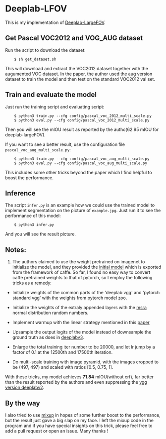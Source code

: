 # Deeplab-LFOV


This is my implementation of [Deeplab-LargeFOV](https://arxiv.org/pdf/1412.7062.pdf).


## Get Pascal VOC2012 and VOG_AUG dataset
Run the script to download the dataset:
```
    $ sh get_dataset.sh
```
This will download and extract the VOC2012 dataset together with the augumented VOC dataset. In the paper, the author used the aug version dataset to train the model and then test on the standard VOC2012 val set. 


## Train and evaluate the model
Just run the training script and evaluating script:
```
    $ python3 train.py --cfg config/pascal_voc_2012_multi_scale.py
    $ python3 eval.py --cfg config/pascal_voc_2012_multi_scale.py
```
Then you will see the mIOU result as reported by the autho(62.95 mIOU for deeplab-largeFOV).

If you want to see a better result, use the configuration file `pascal_voc_aug_multi_scale.py`:
```
    $ python3 train.py --cfg config/pascal_voc_aug_multi_scale.py
    $ python3 eval.py --cfg config/pascal_voc_aug_multi_scale.py
```
This includes some other tricks beyond the paper which I find helpful to boost the performance.


## Inference
The script `infer.py` is an example how we could use the trained model to implement segmentation on the picture of `example.jpg`. Just run it to see the performance of this model: 
```
    $ python3 infer.py
```
And you will see the result picture.


## Notes:
1. The authors claimed to use the weight pretrained on imagenet to initialize the model, and they provided the [initial model](http://www.cs.jhu.edu/~alanlab/ccvl/init_models) which is exported from the framework of caffe. So far, I found no easy way to convert caffe pretrained weights to that of pytorch, so I employ the following tricks as a remedy:   

* Initialize weights of the common parts of the 'deeplab vgg' and 'pytorch standard vgg' with the weights from pytorch model zoo.

* Initialize the weights of the extraly appended layers with the [msra](https://arxiv.org/abs/1502.01852) normal distribution random numbers.

* Implement warmup with the linear strategy mentioned in this [paper](https://arxiv.org/abs/1706.02677)

* Upsample the output logits of the model instead of downsample the ground truth as does in [deeplabv3](https://arxiv.org/abs/1706.05587).

* Enlarge the total training iter number to be 20000, and let lr jump by a factor of 0.1 at the 12500th and 17500th iteration.

* Do multi-scale training with image pyramid, with the images cropped to be (497, 497) and scaled with ratios [0.5, 0.75, 1].

With these tricks, my model achieves **71.84** mIOU(without crf), far better than the result reported by the authors and even suppressing the [vgg version deeplabv2](https://arxiv.org/pdf/1606.00915.pdf]).

## By the way
I also tried to use [mixup](https://arxiv.org/abs/1710.09412) in hopes of some further boost to the performance, but the result just gave a big slap on my face. I left the mixup code in the program and if you have special insights on this trick, please feel free to add a pull request or open an issue. Many thanks !
